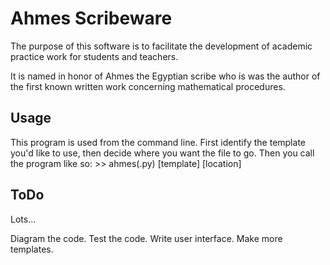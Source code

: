 # Ahmes Scribeware

The purpose of this software is to facilitate the development of academic
practice work for students and teachers.

It is named in honor of Ahmes the Egyptian scribe who is was the author of
the first known written work concerning mathematical procedures.

## Usage

This program is used from the command line. First identify the template you'd
like to use, then decide where you want the file to go. Then you call the
program like so:
	>> ahmes(.py) [template] [location]

## ToDo

Lots...

Diagram the code.
Test the code.
Write user interface.
Make more templates. 